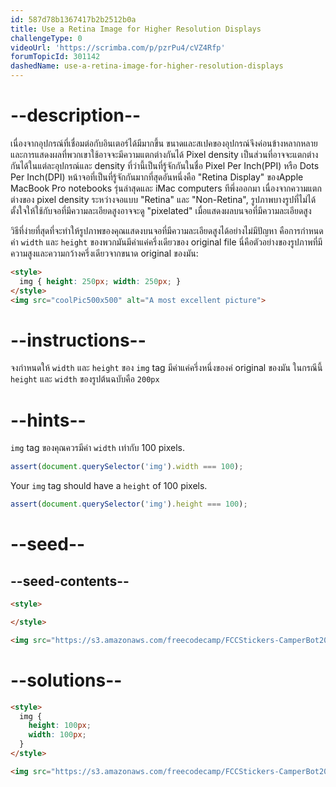 ```yaml
---
id: 587d78b1367417b2b2512b0a
title: Use a Retina Image for Higher Resolution Displays
challengeType: 0
videoUrl: 'https://scrimba.com/p/pzrPu4/cVZ4Rfp'
forumTopicId: 301142
dashedName: use-a-retina-image-for-higher-resolution-displays
---
```


# --description--

เนื่องจากอุปกรณ์ที่เชื่อมต่อกับอินเตอร์ได้มีมากขึ้น ขนาดและสเปคของอุปกรณ์จึงค่อนข้างหลากหลายและการแสดงผลที่พวกเขาใช้อาจจะมีความแตกต่างกันได้
Pixel density เป็นส่วนที่อาจจะแตกต่างกันได้ในแต่ละอุปกรณ์และ density ที่ว่านี้เป็นที่รู้จักกันในชื่อ Pixel Per Inch(PPI) หรือ Dots Per Inch(DPI)
หน้าจอที่เป็นที่รู้จักกันมากที่สุดอันหนึ่งคือ "Retina Display" ของApple MacBook Pro notebooks รุ่นล่าสุดและ iMac computers ทีพึ่งออกมา
เนื่องจากความแตกต่างของ pixel density ระหว่างจอแบบ "Retina" และ "Non-Retina", รูปภาพบางรูปที่ไม่ได้ตั้งใจให้ใช้กับจอที่มีความละเอียดสูงอาจจะดู "pixelated" เมื่อแสดงผลบนจอที่มีความละเอียดสูง

วิธีที่ง่ายที่สุดที่จะทำให้รูปภาพของคุณแสดงบนจอที่มีความละเอียดสูงได้อย่างไม่มีปัญหา คือการกำหนดค่า `width` และ `height` ของพวกมันมีค่าแค่ครึ่งเดียวของ original file 
นี่คือตัวอย่างของรูปภาพที่มีความสูงและความกว้างครึ่งเดียวจากขนาด original ของมัน:

```html
<style>
  img { height: 250px; width: 250px; }
</style>
<img src="coolPic500x500" alt="A most excellent picture">
```

# --instructions--

จงกำหนดให้ `width` และ `height` ของ `img` tag มีค่าแค่ครึ่งหนึ่งของค่ original ของมัน
ในกรณีนี้ `height` และ `width` ของรูปต้นฉบับคือ `200px`

# --hints--

`img` tag ของคุณควรมีค่า `width` เท่ากับ 100 pixels.

```js
assert(document.querySelector('img').width === 100);
```

Your `img` tag should have a `height` of 100 pixels.

```js
assert(document.querySelector('img').height === 100);
```

# --seed--

## --seed-contents--

```html
<style>

</style>

<img src="https://s3.amazonaws.com/freecodecamp/FCCStickers-CamperBot200x200.jpg" alt="freeCodeCamp sticker that says 'Because CamperBot Cares'">
```

# --solutions--

```html
<style>
  img { 
    height: 100px; 
    width: 100px; 
  }
</style>

<img src="https://s3.amazonaws.com/freecodecamp/FCCStickers-CamperBot200x200.jpg" alt="freeCodeCamp sticker that says 'Because CamperBot Cares'">
```
